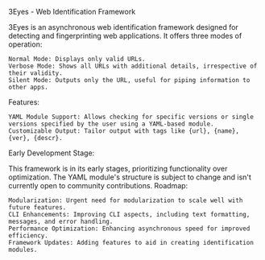 3Eyes - Web Identification Framework

3Eyes is an asynchronous web identification framework designed for detecting and fingerprinting web applications. It offers three modes of operation:

    Normal Mode: Displays only valid URLs.
    Verbose Mode: Shows all URLs with additional details, irrespective of their validity.
    Silent Mode: Outputs only the URL, useful for piping information to other apps.

Features:

    YAML Module Support: Allows checking for specific versions or single versions specified by the user using a YAML-based module.
    Customizable Output: Tailor output with tags like {url}, {name}, {ver}, {descr}.

Early Development Stage:

This framework is in its early stages, prioritizing functionality over optimization. The YAML module's structure is subject to change and isn't currently open to community contributions.
Roadmap:

    Modularization: Urgent need for modularization to scale well with future features.
    CLI Enhancements: Improving CLI aspects, including text formatting, messages, and error handling.
    Performance Optimization: Enhancing asynchronous speed for improved efficiency.
    Framework Updates: Adding features to aid in creating identification modules.
